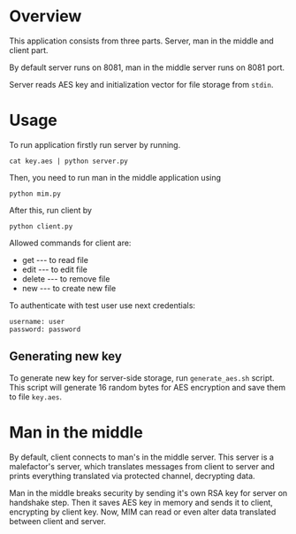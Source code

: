 # Overview

This application consists from three parts. Server, man in the middle and client part.

By default server runs on 8081, man in the middle server runs on 8081 port.

Server reads AES key and initialization vector for file storage from `stdin`. 

# Usage

To run application firstly run server by running.

```
cat key.aes | python server.py
```

Then, you need to run man in the middle application using

```
python mim.py
```

After this, run client by

```
python client.py
```

Allowed commands for client are:

- get --- to read file
- edit --- to edit file
- delete --- to remove file
- new --- to create new file

To authenticate with test user use next credentials:

```
username: user
password: password
```
## Generating new key

To generate new key for server-side storage, run `generate_aes.sh` script. This script will generate 16 random bytes
for AES encryption and save them to file `key.aes`.

# Man in the middle

By default, client connects to man's in the middle server.
This server is a malefactor's server, which translates messages from client to server and prints
everything translated via protected channel, decrypting data.

Man in the middle breaks security by sending it's own RSA key for server on handshake step. Then it saves AES key in
memory and sends it to client, encrypting by client key. Now, MIM can read or even alter data translated between client
and server.
